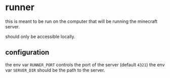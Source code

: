 # runner

this is meant to be run on the computer that will be running the minecraft server.

should only be accessible locally.

## configuration

the env var `RUNNER_PORT` controls the port of the server (default `4321`)
the env var `SERVER_DIR` should be the path to the server.